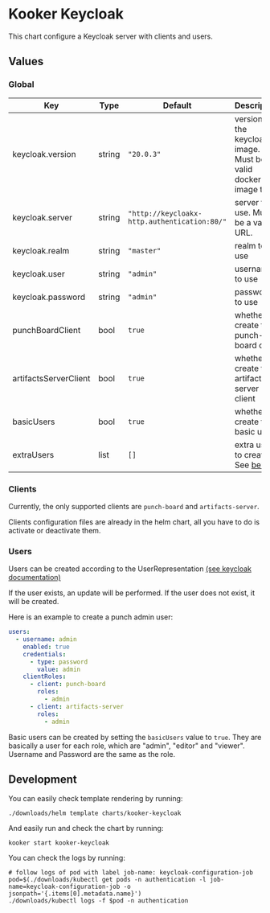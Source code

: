 # Kooker Keycloak

This chart configure a Keycloak server with clients and users.

## Values

### Global

| Key                   | Type   | Default                                      | Description                                                      |
|-----------------------|--------|----------------------------------------------|------------------------------------------------------------------|
| keycloak.version      | string | `"20.0.3"`                                   | version of the keycloak image. Must be a valid docker image tag. |
| keycloak.server       | string | `"http://keycloakx-http.authentication:80/"` | server to use. Must be a valid URL.                              |
| keycloak.realm        | string | `"master"`                                   | realm to use                                                     |
| keycloak.user         | string | `"admin"`                                    | username to use                                                  |
| keycloak.password     | string | `"admin"`                                    | password to use                                                  |
| punchBoardClient      | bool   | `true`                                       | whether to create the punch-board client                         |
| artifactsServerClient | bool   | `true`                                       | whether to create the artifacts-server client                    |
| basicUsers            | bool   | `true`                                       | whether to create the basic users                                |
| extraUsers            | list   | `[]`                                         | extra users to create. See [below](#Users)                       |

### Clients

Currently, the only supported clients are `punch-board` and `artifacts-server`.

Clients configuration files are already in the helm chart, all you have to do is activate or deactivate them.

### Users

Users can be created according to the
UserRepresentation [(see keycloak documentation)](https://www.keycloak.org/docs-api/22.0.1/rest-api/index.html#UserRepresentation)

If the user exists, an update will be performed. If the user does not exist, it will be created.

Here is an example to create a punch admin user:

```yaml
users:
  - username: admin
    enabled: true
    credentials:
      - type: password
        value: admin
    clientRoles:
      - client: punch-board
        roles:
          - admin
      - client: artifacts-server
        roles:
          - admin
```

Basic users can be created by setting the `basicUsers` value to `true`. They are basically a user for each role, which
are "admin", "editor" and "viewer". Username and Password are the same as the role.

## Development

You can easily check template rendering by running:

```shell
./downloads/helm template charts/kooker-keycloak
```

And easily run and check the chart by running:

```shell
kooker start kooker-keycloak
```

You can check the logs by running:

```shell
# follow logs of pod with label job-name: keycloak-configuration-job
pod=$(./downloads/kubectl get pods -n authentication -l job-name=keycloak-configuration-job -o jsonpath='{.items[0].metadata.name}')
./downloads/kubectl logs -f $pod -n authentication
```